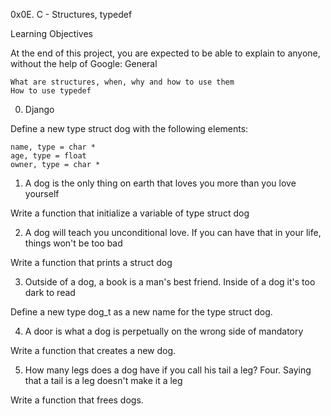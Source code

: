 0x0E. C - Structures, typedef

Learning Objectives

At the end of this project, you are expected to be able to explain to anyone, without the help of Google:
General

    What are structures, when, why and how to use them
    How to use typedef


0. Django

Define a new type struct dog with the following elements:

    name, type = char *
    age, type = float
    owner, type = char *

 1. A dog is the only thing on earth that loves you more than you love yourself

Write a function that initialize a variable of type struct dog

2. A dog will teach you unconditional love. If you can have that in your life, things won't be too bad

Write a function that prints a struct dog


3. Outside of a dog, a book is a man's best friend. Inside of a dog it's too dark to read

Define a new type dog_t as a new name for the type struct dog.

 4. A door is what a dog is perpetually on the wrong side of mandatory

Write a function that creates a new dog.


5. How many legs does a dog have if you call his tail a leg? Four. Saying that a tail is a leg doesn't make it a leg

Write a function that frees dogs.
